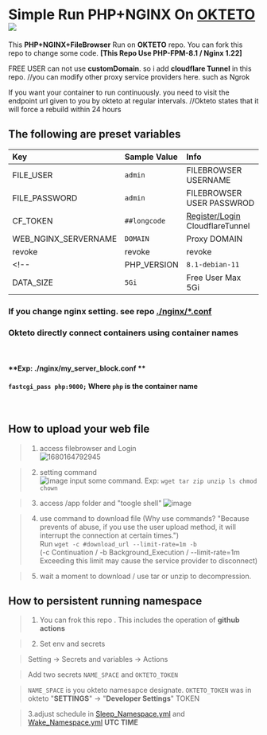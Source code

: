 # Simple Run PHP+NGINX On [OKTETO](https://okteto.com) <a href="https://okteto.com"><img src="https://avatars.githubusercontent.com/u/39767798?s=50&v=1"></a>
This **PHP+NGINX+FileBrowser** Run on **OKTETO** repo. You can fork this repo to change some code. **[This Repo Use PHP-FPM-8.1 / Nginx 1.22]**

FREE USER can not use **customDomain**. so i add **cloudflare Tunnel** in this repo.  //you can modify other proxy service providers here. such as Ngrok

If you want your container to run continuously. you need to visit the endpoint url given to you by okteto at regular intervals. //Okteto states that it will force a rebuild within 24 hours


## The following are preset variables

| Key | Sample Value | Info |
|:---------|:---------|:---------|
| FILE_USER | `admin` | FILEBROWSER USERNAME |
| FILE_PASSWORD | `admin` | FILEBROWSER USER PASSWROD |
| CF_TOKEN | `##longcode` | [Register/Login](https://one.dash.cloudflare.com) CloudflareTunnel |
| WEB_NGINX_SERVERNAME | `DOMAIN` | Proxy DOMAIN |
| revoke | revoke | revoke |
<!-- | PHP_VERSION | `8.1-debian-11` | PHP VERSION /See on [DockerHub](https://hub.docker.com/r/bitnami/php-fpm/tags) |
| DATA_SIZE | `5Gi` | Free User Max 5Gi | -->



### If you change nginx setting. see repo [./nginx/*.conf](./nginx)
### Okteto directly connect containers using container names

<br>

#### **Exp: ./nginx/my_server_block.conf **
#### `fastcgi_pass php:9000;` Where `php` is the container name

<br>

## How to upload your web file
> 1. access filebrowser and Login <br>
> ![1680164792945](https://user-images.githubusercontent.com/34607782/228776313-7ece6902-70f7-42a0-a67a-bd9455eeed3f.png)

> 2. setting command <br>
> ![image](https://user-images.githubusercontent.com/34607782/228777186-e96d6411-a870-4042-a642-c2cb02e701df.png)
> input some command. Exp: `wget tar zip unzip ls chmod chown`

> 3. access /app folder and "toogle shell"
> ![image](https://user-images.githubusercontent.com/34607782/228778348-5e4a28fe-f6e1-4d43-975a-ce665412ad0d.png)

> 4. use command to download file (Why use commands? "Because prevents of abuse, if you use the user upload method, it will interrupt the connection at certain times.")  
> Run `wget -c #download_url --limit-rate=1m -b`  
> (-c Continuation / -b Background_Execution / --limit-rate=1m Exceeding this limit may cause the service provider to disconnect)

> 5. wait a moment to download / use tar or unzip to decompression.

## How to persistent running namespace
> 1. You can frok this repo . This includes the operation of **github actions**

> 2. Set env and secrets

> Setting -> Secrets and variables -> Actions 

> Add two secrets `NAME_SPACE` and `OKTETO_TOKEN` 

> `NAME_SPACE` is you okteto namesapce designate. `OKTETO_TOKEN` was in okteto "**SETTINGS**" -> "**Developer Settings**" TOKEN

> 3.adjust schedule in [Sleep_Namespace.yml](.github/workflows/Sleep_Namespace.yml) and [Wake_Namespace.yml](.github/workflows/Wake_Namespace.yml)
> **UTC TIME**

